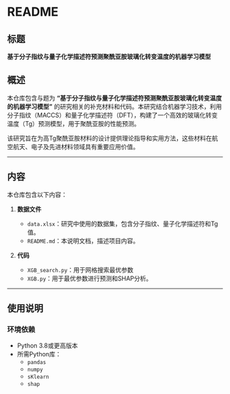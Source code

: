 # README

## **标题**
**基于分子指纹与量子化学描述符预测聚酰亚胺玻璃化转变温度的机器学习模型**

## **概述**
本仓库包含与题为 **“基于分子指纹与量子化学描述符预测聚酰亚胺玻璃化转变温度的机器学习模型”** 的研究相关的补充材料和代码。本研究结合机器学习技术，利用分子指纹（MACCS）和量子化学描述符（DFT），构建了一个高效的玻璃化转变温度（Tg）预测模型，用于聚酰亚胺的性能预测。

该研究旨在为高Tg聚酰亚胺材料的设计提供理论指导和实用方法，这些材料在航空航天、电子及先进材料领域具有重要应用价值。

---

## **内容**
本仓库包含以下内容：

1. **数据文件**
   - `data.xlsx`：研究中使用的数据集，包含分子指纹、量子化学描述符和Tg值。
   - `README.md`：本说明文档，描述项目内容。

2. **代码**
   - `XGB_search.py`：用于网格搜索最优参数
   - `XGB.py`：用于最优参数进行预测和SHAP分析。
  
---


## **使用说明**

### 环境依赖
- Python 3.8或更高版本
- 所需Python库：
  - `pandas`
  - `numpy`
  - `sKlearn`
  - `shap`
